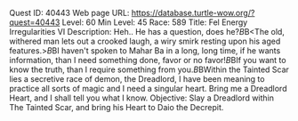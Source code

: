 Quest ID: 40443
Web page URL: https://database.turtle-wow.org/?quest=40443
Level: 60
Min Level: 45
Race: 589
Title: Fel Energy Irregularities VI
Description: Heh.. He has a question, does he?$B$B<The old, withered man lets out a crooked laugh, a wiry smirk resting upon his aged features.>$B$BI haven't spoken to Mahar Ba in a long, long time, if he wants information, than I need something done, favor or no favor!$B$BIf you want to know the truth, than I require something from you.$B$BWithin the Tainted Scar lies a secretive race of demon, the Dreadlord, I have been meaning to practice all sorts of magic and I need a singular heart. Bring me a Dreadlord Heart, and I shall tell you what I know.
Objective: Slay a Dreadlord within The Tainted Scar, and bring his Heart to Daio the Decrepit.
